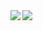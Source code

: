   <img src="https://github-readme-stats.vercel.app/api/top-langs/?username=Peevee2020&layout=full&hide_border=true&theme=Gradient&title_color=#FFFFFF" />
  
  <img align="left" src="https://github-readme-stats.vercel.app/api/pin/?username=anuraghazra&repo=github-readme-stats" />
